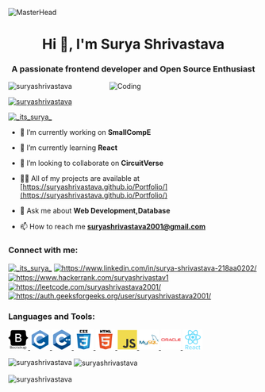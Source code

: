 ![MasterHead](https://aureatelabs.com/wp-content/uploads/2019/10/Magento-2-frontend-tools-for-developers-blog-banner.jpg)
<h1 align="center">Hi 👋, I'm Surya Shrivastava</h1>
<h3 align="center">A passionate frontend developer and Open Source Enthusiast</h3>
<img align = "right" alt = "Coding" width = "300" src = "https://i.pinimg.com/originals/e8/f4/53/e8f453469a3ec97ecd354df465d73913.gif">
<p align="left"> <img src="https://komarev.com/ghpvc/?username=suryashrivastava&label=Profile%20views&color=0e75b6&style=flat" alt="suryashrivastava" /> </p>

<p align="left"> <a href="https://github.com/ryo-ma/github-profile-trophy"><img src="https://github-profile-trophy.vercel.app/?username=suryashrivastava" alt="suryashrivastava" /></a> </p>

<p align="left"> <a href="https://twitter.com/_its_surya_" target="blank"><img src="https://img.shields.io/twitter/follow/_its_surya_?logo=twitter&style=for-the-badge" alt="_its_surya_" /></a> </p>

- 🔭 I’m currently working on **SmallCompE**

- 🌱 I’m currently learning **React**

- 👯 I’m looking to collaborate on **CircuitVerse**

- 👨‍💻 All of my projects are available at [https://suryashrivastava.github.io/Portfolio/](https://suryashrivastava.github.io/Portfolio/)

- 💬 Ask me about **Web Development,Database**

- 📫 How to reach me **suryashrivastava2001@gmail.com**

<h3 align="left">Connect with me:</h3>
<p align="left">
<a href="https://twitter.com/_its_surya_" target="blank"><img align="center" src="https://raw.githubusercontent.com/rahuldkjain/github-profile-readme-generator/master/src/images/icons/Social/twitter.svg" alt="_its_surya_" height="30" width="40" /></a>
<a href="https://linkedin.com/in/https://www.linkedin.com/in/surya-shrivastava-218aa0202/" target="blank"><img align="center" src="https://raw.githubusercontent.com/rahuldkjain/github-profile-readme-generator/master/src/images/icons/Social/linked-in-alt.svg" alt="https://www.linkedin.com/in/surya-shrivastava-218aa0202/" height="30" width="40" /></a>
<a href="https://www.hackerrank.com/https://www.hackerrank.com/suryashrivastav1" target="blank"><img align="center" src="https://raw.githubusercontent.com/rahuldkjain/github-profile-readme-generator/master/src/images/icons/Social/hackerrank.svg" alt="https://www.hackerrank.com/suryashrivastav1" height="30" width="40" /></a>
<a href="https://www.leetcode.com/https://leetcode.com/suryashrivastava2001/" target="blank"><img align="center" src="https://raw.githubusercontent.com/rahuldkjain/github-profile-readme-generator/master/src/images/icons/Social/leet-code.svg" alt="https://leetcode.com/suryashrivastava2001/" height="30" width="40" /></a>
<a href="https://auth.geeksforgeeks.org/user/https://auth.geeksforgeeks.org/user/suryashrivastava2001/" target="blank"><img align="center" src="https://raw.githubusercontent.com/rahuldkjain/github-profile-readme-generator/master/src/images/icons/Social/geeks-for-geeks.svg" alt="https://auth.geeksforgeeks.org/user/suryashrivastava2001/" height="30" width="40" /></a>
</p>

<h3 align="left">Languages and Tools:</h3>
<p align="left"> <a href="https://getbootstrap.com" target="_blank" rel="noreferrer"> <img src="https://raw.githubusercontent.com/devicons/devicon/master/icons/bootstrap/bootstrap-plain-wordmark.svg" alt="bootstrap" width="40" height="40"/> </a> <a href="https://www.cprogramming.com/" target="_blank" rel="noreferrer"> <img src="https://raw.githubusercontent.com/devicons/devicon/master/icons/c/c-original.svg" alt="c" width="40" height="40"/> </a> <a href="https://www.w3schools.com/cpp/" target="_blank" rel="noreferrer"> <img src="https://raw.githubusercontent.com/devicons/devicon/master/icons/cplusplus/cplusplus-original.svg" alt="cplusplus" width="40" height="40"/> </a> <a href="https://www.w3schools.com/css/" target="_blank" rel="noreferrer"> <img src="https://raw.githubusercontent.com/devicons/devicon/master/icons/css3/css3-original-wordmark.svg" alt="css3" width="40" height="40"/> </a> <a href="https://www.w3.org/html/" target="_blank" rel="noreferrer"> <img src="https://raw.githubusercontent.com/devicons/devicon/master/icons/html5/html5-original-wordmark.svg" alt="html5" width="40" height="40"/> </a> <a href="https://developer.mozilla.org/en-US/docs/Web/JavaScript" target="_blank" rel="noreferrer"> <img src="https://raw.githubusercontent.com/devicons/devicon/master/icons/javascript/javascript-original.svg" alt="javascript" width="40" height="40"/> </a> <a href="https://www.mysql.com/" target="_blank" rel="noreferrer"> <img src="https://raw.githubusercontent.com/devicons/devicon/master/icons/mysql/mysql-original-wordmark.svg" alt="mysql" width="40" height="40"/> </a> <a href="https://www.oracle.com/" target="_blank" rel="noreferrer"> <img src="https://raw.githubusercontent.com/devicons/devicon/master/icons/oracle/oracle-original.svg" alt="oracle" width="40" height="40"/> </a> <a href="https://reactjs.org/" target="_blank" rel="noreferrer"> <img src="https://raw.githubusercontent.com/devicons/devicon/master/icons/react/react-original-wordmark.svg" alt="react" width="40" height="40"/> </a> </p>

<p><img align="left" src="https://github-readme-stats.vercel.app/api/top-langs?username=suryashrivastava&show_icons=true&locale=en&layout=compact" alt="suryashrivastava" /></p>

<p>&nbsp;<img align="center" src="https://github-readme-stats.vercel.app/api?username=suryashrivastava&show_icons=true&locale=en" alt="suryashrivastava" /></p>

<p><img align="center" src="https://github-readme-streak-stats.herokuapp.com/?user=suryashrivastava&" alt="suryashrivastava" /></p>
